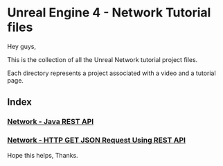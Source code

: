 # Unreal Engine 4 - Network Tutorial files

Hey guys,

This is the collection of all the Unreal Network tutorial project files.

Each directory represents a project associated with a video and a tutorial page.

## Index
### [Network - Java REST API](https://github.com/jollymonsterstudio/UE4Network/tree/main/Network-Java-API)
### [Network - HTTP GET JSON Request Using REST API](https://github.com/jollymonsterstudio/UE4Network/tree/main/Network1)

Hope this helps, Thanks.